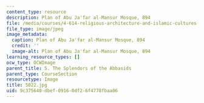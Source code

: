 ```yaml
---
content_type: resource
description: Plan of Abu Ja'far al-Mansur Mosque, 894
file: /media/courses/4-614-religious-architecture-and-islamic-cultures-fall-2002/9c375640dbef09160df26f4778fbaa06_5022.jpg
file_type: image/jpeg
image_metadata:
  caption: Plan of Abu Ja'far al-Mansur Mosque, 894
  credit: ''
  image-alt: Plan of Abu Ja'far al-Mansur Mosque, 894
learning_resource_types: []
ocw_type: OCWImage
parent_title: 5. The Splendors of the Abbasids
parent_type: CourseSection
resourcetype: Image
title: 5022.jpg
uid: 9c375640-dbef-0916-0df2-6f4778fbaa06
---
```

